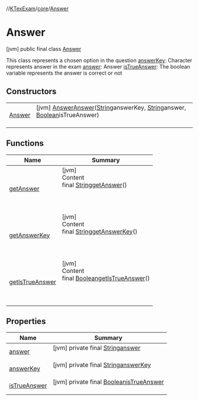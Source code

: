 //[KTexExam](../../../index.md)/[core](../index.md)/[Answer](index.md)



# Answer  
 [jvm] public final class [Answer](index.md)

This class represents a chosen option in the question [answerKey](index.md#-1422029187%2FProperties%2F-1216412040): Character represents answer in the exam [answer](index.md#-1572711426%2FProperties%2F-1216412040): Answer [isTrueAnswer](index.md#-1699359802%2FProperties%2F-1216412040): The boolean variable represents the answer is correct or not

   


## Constructors  
  
| | |
|---|---|
| <a name="core/Answer/Answer/#kotlin.String#kotlin.String#kotlin.Boolean/PointingToDeclaration/"></a>[Answer](-answer.md)| <a name="core/Answer/Answer/#kotlin.String#kotlin.String#kotlin.Boolean/PointingToDeclaration/"></a> [jvm] [Answer](index.md)[Answer](-answer.md)([String](https://docs.oracle.com/javase/8/docs/api/java/lang/String.html)answerKey, [String](https://docs.oracle.com/javase/8/docs/api/java/lang/String.html)answer, [Boolean](https://docs.oracle.com/javase/8/docs/api/java/lang/Boolean.html)isTrueAnswer)  <br>   <br>|


## Functions  
  
|  Name |  Summary | 
|---|---|
| <a name="core/Answer/getAnswer/#/PointingToDeclaration/"></a>[getAnswer](get-answer.md)| <a name="core/Answer/getAnswer/#/PointingToDeclaration/"></a>[jvm]  <br>Content  <br>final [String](https://docs.oracle.com/javase/8/docs/api/java/lang/String.html)[getAnswer](get-answer.md)()  <br>  <br><br><br>|
| <a name="core/Answer/getAnswerKey/#/PointingToDeclaration/"></a>[getAnswerKey](get-answer-key.md)| <a name="core/Answer/getAnswerKey/#/PointingToDeclaration/"></a>[jvm]  <br>Content  <br>final [String](https://docs.oracle.com/javase/8/docs/api/java/lang/String.html)[getAnswerKey](get-answer-key.md)()  <br>  <br><br><br>|
| <a name="core/Answer/getIsTrueAnswer/#/PointingToDeclaration/"></a>[getIsTrueAnswer](get-is-true-answer.md)| <a name="core/Answer/getIsTrueAnswer/#/PointingToDeclaration/"></a>[jvm]  <br>Content  <br>final [Boolean](https://docs.oracle.com/javase/8/docs/api/java/lang/Boolean.html)[getIsTrueAnswer](get-is-true-answer.md)()  <br>  <br><br><br>|


## Properties  
  
|  Name |  Summary | 
|---|---|
| <a name="core/Answer/answer/#/PointingToDeclaration/"></a>[answer](index.md#-1572711426%2FProperties%2F-1216412040)| <a name="core/Answer/answer/#/PointingToDeclaration/"></a> [jvm] private final [String](https://docs.oracle.com/javase/8/docs/api/java/lang/String.html)[answer](index.md#-1572711426%2FProperties%2F-1216412040)  <br>   <br>|
| <a name="core/Answer/answerKey/#/PointingToDeclaration/"></a>[answerKey](index.md#-1422029187%2FProperties%2F-1216412040)| <a name="core/Answer/answerKey/#/PointingToDeclaration/"></a> [jvm] private final [String](https://docs.oracle.com/javase/8/docs/api/java/lang/String.html)[answerKey](index.md#-1422029187%2FProperties%2F-1216412040)  <br>   <br>|
| <a name="core/Answer/isTrueAnswer/#/PointingToDeclaration/"></a>[isTrueAnswer](index.md#-1699359802%2FProperties%2F-1216412040)| <a name="core/Answer/isTrueAnswer/#/PointingToDeclaration/"></a> [jvm] private final [Boolean](https://docs.oracle.com/javase/8/docs/api/java/lang/Boolean.html)[isTrueAnswer](index.md#-1699359802%2FProperties%2F-1216412040)  <br>   <br>|

